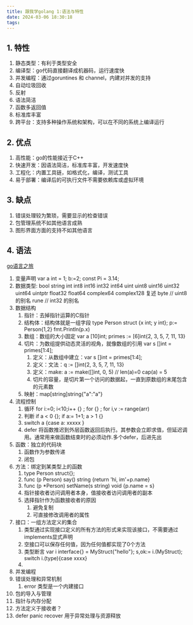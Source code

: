 ```yaml
---
title: 跟我学golang 1:语法与特性
date: 2024-03-06 18:30:18
tags:
---
```


## 1. 特性

1. 静态类型：有利于类型安全
2. 编译型：go代码直接翻译成机器码，运行速度快
3. 并发编程：通过goruntines 和 channel，内建对并发的支持
4. 自动垃圾回收
5. 反射
6. 语法简洁
7. 函数多返回值
8. 标准库丰富
9. 跨平台：支持多种操作系统和架构，可以在不同的系统上编译运行
   
## 2. 优点
1. 高性能：go的性能接近于C++
2. 快速开发：因语法简洁，标准库丰富，开发速度快
3. 工程化：内置工具链，如格式化，编译，测试工具
4. 易于部署：编译后的可执行文件不需要依赖库或虚拟环境

## 3. 缺点
1. 错误处理较为繁琐，需要显示的检查错误
2. 包管理系统不如其他语言成熟
3. 图形界面方面的支持不如其他语言

## 4. 语法
[go语言之旅](!https://tour.go-zh.org/flowcontrol/11)

1. 变量声明 var a int = 1; b:=2; const Pi = 3.14;
2. 数据类型:
   bool
   string
   int  int8  int16  int32  int64
   uint uint8 uint16 uint32 uint64 uintptr
   float32 float64
   complex64 complex128 复述
   byte // uint8 的别名
   rune // int32 的别名
3. 数据结构
   1. 指针：去掉指针运算的C指针
   2. 结构体：结构体就是一组字段 type Person struct {x int; y int}; p:= Person{1,2} fmt.Println(p.x)
   3. 数组：数组的大小固定 var a [10]int; primes := [6]int{2, 3, 5, 7, 11, 13}
   4. 切片：为数组提供动态灵活的视角，就像数组的引用 var s []int = primes[1:4]; 
      1. 定义：从数组中建立：var s []int = primes[1:4];
      2. 定义：文法：q := []int{2, 3, 5, 7, 11, 13}
      3. 定义：make: a := make([]int, 0, 5)  // len(a)=0 cap(a) = 5
      4. 切片的容量，是切片第一个访问的数据起，一直到原数组的末尾包含的元素数
   5. 映射：map[string]string{"a":"a"}
4. 流程控制
   1. 循环 for i:=0; i<10;i++ {} ;  for {} ;  for i,v := range(arr)
   2. 判断 if a < 0 {}; if a:= 1+1; a > 1 {}
   3. switch a {case a: xxxxx }
   4. defer 将函数推迟到外层函数返回后执行。其参数会立即求值，但延迟调用。通常用来做函数结束时的必须动作.多个defer，后进先出
5. 函数：独立的代码块
   1. 函数作为参数传递
   2. 闭包
6. 方法：绑定到某类型上的函数 
   1. type Person struct{}; 
   2. func (p Person) say() string {return 'hi, im'+p.name}
   3. func (p *Person) setName(s string) void {p.name = s}
   4. 指针接收者访问调用者本身，值接收者访问调用者的副本
   5. 选择指针作为函数接收者的原因
      1. 避免复制
      2. 可直接修改调用者的属性
7. 接口：一组方法定义的集合
   1. 类型通过实现接口定义的所有方法的形式来实现该接口，不需要通过implements显式声明
   2. 空接口可以保存任何值，因为任何值都实现了0个方法
   3. 类型断言 var i interface{} = MyStruct{"hello"}; s,ok:= i.(MyStruct); switch i.(type){case xxxx}
   4. 
8. 并发编程
9.  错误处理和异常机制
    1.  error 类型是一个内建接口
10. 包的导入与管理
11. 指针与内存分配
12. 方法定义于接收者？
13. defer panic recover 用于异常处理与资源释放
